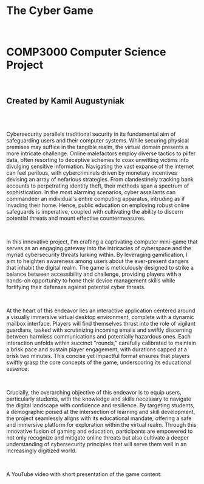 # <B>The Cyber Game</B>
<br>
<H1>COMP3000 Computer Science Project</H1>
<br>
<H2>Created by Kamil Augustyniak</H2>
<br>
<br>
<p>Cybersecurity parallels traditional security in its fundamental aim of safeguarding users and their computer systems. 
While securing physical premises may suffice in the tangible realm, the virtual domain presents a more intricate challenge. 
Online malefactors employ diverse tactics to pilfer data, often resorting to deceptive schemes to coax unwitting victims into divulging sensitive information. 
Navigating the vast expanse of the internet can feel perilous, with cybercriminals driven by monetary incentives devising an array of nefarious strategies. 
From clandestinely tracking bank accounts to perpetrating identity theft, their methods span a spectrum of sophistication. 
In the most alarming scenarios, cyber assailants can commandeer an individual's entire computing apparatus, intruding as if invading their home. 
Hence, public education on employing robust online safeguards is imperative, coupled with cultivating the ability to discern potential threats and mount effective countermeasures.</p>
<br>
<p>In this innovative project, I'm crafting a captivating computer mini-game that serves as an engaging gateway into the intricacies of cyberspace and the myriad cybersecurity threats lurking within. 
By leveraging gamification, I aim to heighten awareness among users about the ever-present dangers that inhabit the digital realm. 
The game is meticulously designed to strike a balance between accessibility and challenge, providing players with a hands-on opportunity to hone their device management skills while fortifying their defenses against potential cyber threats.</p>
<br>
<p>At the heart of this endeavor lies an interactive application centered around a visually immersive virtual desktop environment, complete with a dynamic mailbox interface. 
Players will find themselves thrust into the role of vigilant guardians, tasked with scrutinizing incoming emails and swiftly discerning between harmless communications and potentially hazardous ones. 
Each interaction unfolds within succinct "rounds," carefully calibrated to maintain a brisk pace and sustain player engagement, with durations capped at a brisk two minutes. 
This concise yet impactful format ensures that players swiftly grasp the core concepts of the game, underscoring its educational essence.</p>
<br>
<p>Crucially, the overarching objective of this endeavor is to equip users, particularly students, with the knowledge and skills necessary to navigate the digital landscape with confidence and resilience. 
By targeting students, a demographic poised at the intersection of learning and skill development, the project seamlessly aligns with its educational mandate, offering a safe and immersive platform for exploration within the virtual realm. 
Through this innovative fusion of gaming and education, participants are empowered to not only recognize and mitigate online threats but also cultivate a deeper understanding of cybersecurity principles that will serve them well in an increasingly digitized world.</p>
<br>
<p>A YouTube video with short presentation of the game content: <a href="https://www.youtube.com/watch?v=RndrviRYKeM"></p>
